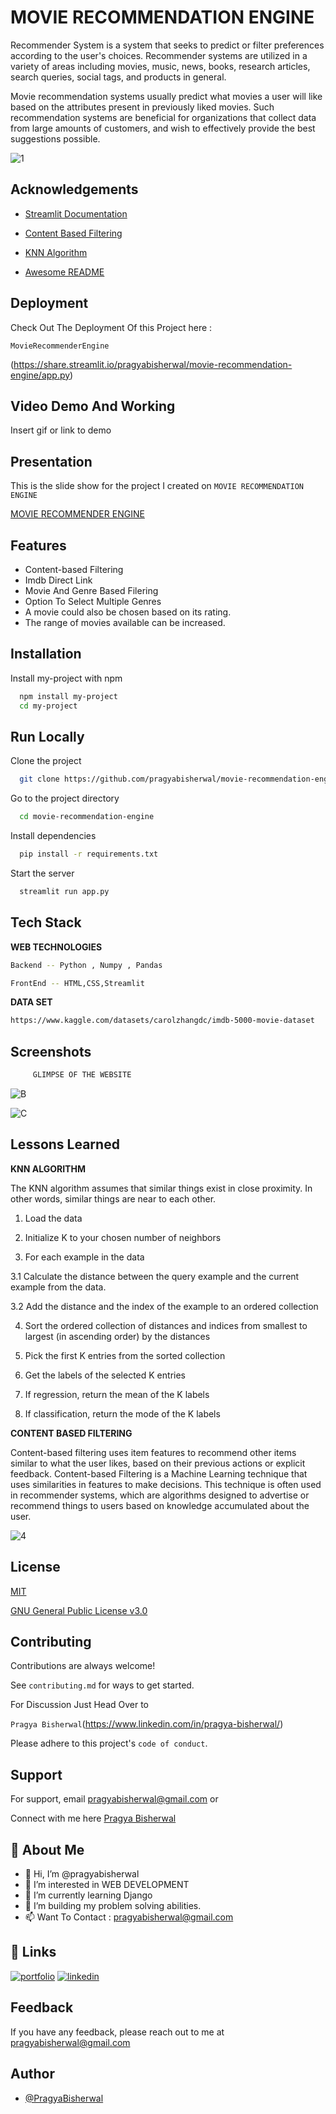 
#             MOVIE RECOMMENDATION ENGINE

Recommender System is a system that seeks to predict or filter preferences according to the user's choices. Recommender systems are utilized in a variety of areas including movies, music, news, books, research articles, search queries, social tags, and products in general.

Movie recommendation systems usually predict what movies a user will like based on the attributes present in previously liked movies. Such recommendation systems are beneficial for organizations that collect data from large amounts of customers, and wish to effectively provide the best suggestions possible.

![1](https://user-images.githubusercontent.com/90054472/170393752-365a2252-8230-44c6-946b-84767a1c4dd0.png)

## Acknowledgements

 - [Streamlit Documentation](https://docs.streamlit.io/)

 - [Content Based Filtering](https://developers.google.com/machine-learning/recommendation/content-based/basics)

 - [KNN Algorithm ](https://towardsdatascience.com/machine-learning-basics-with-the-k-nearest-neighbors-algorithm-6a6e71d01761)

- [Awesome README](https://github.com/matiassingers/awesome-readme)

## Deployment

Check Out The Deployment Of this Project here : 

`MovieRecommenderEngine`

(https://share.streamlit.io/pragyabisherwal/movie-recommendation-engine/app.py)
 
 
## Video Demo And Working

Insert gif or link to demo


## Presentation

This is the slide show for the project I created on    `MOVIE RECOMMENDATION ENGINE`

[MOVIE RECOMMENDER ENGINE](https://docs.google.com/presentation/d/1KZ6l11XIWTRBpprWMyE8EQJCR69rULPHct6bUo-7B7M/edit?usp=sharing)


## Features

- Content-based Filtering
- Imdb Direct Link
- Movie And Genre Based Filering
- Option To Select Multiple Genres
- A movie could also be chosen based on its rating.
- The range of movies available can be increased.


## Installation

Install my-project with npm

```bash
  npm install my-project
  cd my-project
```
    

## Run Locally

Clone the project

```bash
  git clone https://github.com/pragyabisherwal/movie-recommendation-engine.git
```

Go to the project directory

```bash
  cd movie-recommendation-engine
```

Install dependencies

```bash
  pip install -r requirements.txt
```

Start the server

```bash
  streamlit run app.py
```


## Tech Stack

**WEB TECHNOLOGIES**

```bash
Backend -- Python , Numpy , Pandas 

FrontEnd -- HTML,CSS,Streamlit
```

**DATA SET**

```bash
https://www.kaggle.com/datasets/carolzhangdc/imdb-5000-movie-dataset
```



## Screenshots

``` bash
     GLIMPSE OF THE WEBSITE
```

![B](https://user-images.githubusercontent.com/90054472/170640180-e84fa26f-395a-46d2-950f-c755c9f1f8d8.png)


![C](https://user-images.githubusercontent.com/90054472/170640183-15469c1c-0237-4082-a091-69fbbac5855b.png)



## Lessons Learned

**KNN ALGORITHM**

The KNN algorithm assumes that similar things exist in close proximity. In other words, similar things are near to each other.

1. Load the data

2. Initialize K to your chosen number of neighbors

3. For each example in the data

3.1 Calculate the distance between the query example and the current example from the data.

3.2 Add the distance and the index of the example to an ordered collection

4. Sort the ordered collection of distances and indices from smallest to largest (in ascending order) by the distances

5. Pick the first K entries from the sorted collection

6. Get the labels of the selected K entries

7. If regression, return the mean of the K labels

8. If classification, return the mode of the K labels


**CONTENT BASED FILTERING**

Content-based filtering uses item features to recommend other items similar to what the user likes, based on their previous actions or explicit feedback.
Content-based Filtering is a Machine Learning technique that uses similarities in features to make decisions. This technique is often used in recommender systems, which are algorithms designed to advertise or recommend things to users based on knowledge accumulated about the user.

![4](https://user-images.githubusercontent.com/90054472/170394999-8bc9d111-3149-4f75-954f-467282ad8621.png)

## License

[MIT](https://github.com/pragyabisherwal/movie-recommendation-engine/blob/master/LICENSE)

[GNU General Public License v3.0](https://github.com/pragyabisherwal/movie-recommendation-engine/blob/master/LICENSE)
## Contributing

Contributions are always welcome!

See `contributing.md` for ways to get started.

For Discussion Just Head Over to

`Pragya Bisherwal`(https://www.linkedin.com/in/pragya-bisherwal/)

Please adhere to this project's `code of conduct`.


## Support

For support, email pragyabisherwal@gmail.com 
or 

Connect with me here [Pragya Bisherwal](https://www.linkedin.com/in/pragya-bisherwal/.)


## 🚀 About Me
- 👋 Hi, I’m @pragyabisherwal
- 👀 I’m interested in WEB DEVELOPMENT
- 🌱 I’m currently learning Django
- 💞️ I’m building my problem solving abilities.
- 📫 Want To Contact : pragyabisherwal@gmail.com


## 🔗 Links
[![portfolio](https://img.shields.io/badge/my_portfolio-000?style=for-the-badge&logo=ko-fi&logoColor=white)](https://pragyabisherwal.netlify.app/)
[![linkedin](https://img.shields.io/badge/linkedin-0A66C2?style=for-the-badge&logo=linkedin&logoColor=white)](https://www.linkedin.com/in/pragya-bisherwal/)



## Feedback

If you have any feedback, please reach out to me at pragyabisherwal@gmail.com


## Author

- [@PragyaBisherwal](https://github.com/pragyabisherwal/)

